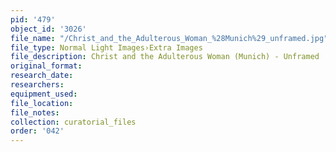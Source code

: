 ```yaml
---
pid: '479'
object_id: '3026'
file_name: "/Christ_and_the_Adulterous_Woman_%28Munich%29_unframed.jpg"
file_type: Normal Light Images›Extra Images
file_description: Christ and the Adulterous Woman (Munich) - Unframed
original_format:
research_date:
researchers:
equipment_used:
file_location:
file_notes:
collection: curatorial_files
order: '042'
---
```

